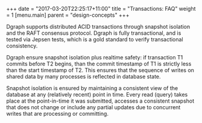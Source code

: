 +++
date = "2017-03-20T22:25:17+11:00"
title = "Transactions: FAQ"
weight = 1
[menu.main]
    parent = "design-concepts"
+++

Dgraph supports distributed ACID transactions through snapshot isolation and the RAFT consensus protocol. Dgraph is fully transactional, and is tested via Jepsen tests, which is a gold standard to verify transactional consistency.

Dgraph ensure snapshot isolation plus realtime safety: if transaction T1 commits before T2 begins, than the commit timestamp of T1 is strictly less than the start timestamp of T2. This ensures that the sequence of writes on shared data by many processes is reflected in database state.

Snapshot isolation is ensured by maintaining a consistent view of the database at any (relatively recent) point in time. Every read (query) takes place at the point-in-time it was submitted, accesses a consistent snapshot that does not change or include any partial updates due to concurrent writes that are processing or committing.

